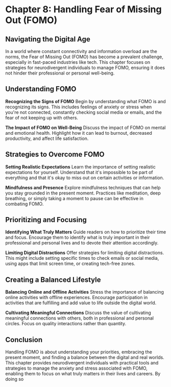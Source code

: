 
# Chapter 8: Handling Fear of Missing Out (FOMO)

## Navigating the Digital Age

In a world where constant connectivity and information overload are the norms, the Fear of Missing Out (FOMO) has become a prevalent challenge, especially in fast-paced industries like tech. This chapter focuses on strategies for neurodivergent individuals to manage FOMO, ensuring it does not hinder their professional or personal well-being.

## Understanding FOMO

**Recognizing the Signs of FOMO**
Begin by understanding what FOMO is and recognizing its signs. This includes feelings of anxiety or stress when you're not connected, constantly checking social media or emails, and the fear of not keeping up with others.

**The Impact of FOMO on Well-Being**
Discuss the impact of FOMO on mental and emotional health. Highlight how it can lead to burnout, decreased productivity, and affect life satisfaction.

## Strategies to Overcome FOMO

**Setting Realistic Expectations**
Learn the importance of setting realistic expectations for yourself. Understand that it's impossible to be part of everything and that it's okay to miss out on certain activities or information.

**Mindfulness and Presence**
Explore mindfulness techniques that can help you stay grounded in the present moment. Practices like meditation, deep breathing, or simply taking a moment to pause can be effective in combating FOMO.

## Prioritizing and Focusing

**Identifying What Truly Matters**
Guide readers on how to prioritize their time and focus. Encourage them to identify what is truly important in their professional and personal lives and to devote their attention accordingly.

**Limiting Digital Distractions**
Offer strategies for limiting digital distractions. This might include setting specific times to check emails or social media, using apps that limit screen time, or creating tech-free zones.

## Creating a Balanced Lifestyle

**Balancing Online and Offline Activities**
Stress the importance of balancing online activities with offline experiences. Encourage participation in activities that are fulfilling and add value to life outside the digital world.

**Cultivating Meaningful Connections**
Discuss the value of cultivating meaningful connections with others, both in professional and personal circles. Focus on quality interactions rather than quantity.

## Conclusion

Handling FOMO is about understanding your priorities, embracing the present moment, and finding a balance between the digital and real worlds. This chapter provides neurodivergent individuals with practical tools and strategies to manage the anxiety and stress associated with FOMO, enabling them to focus on what truly matters in their lives and careers. By doing so
